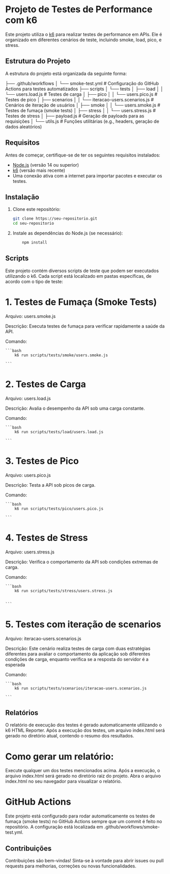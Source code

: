 # Projeto de Testes de Performance com k6

Este projeto utiliza o [k6](https://k6.io/) para realizar testes de performance em APIs. Ele é organizado em diferentes cenários de teste, incluindo smoke, load, pico, e stress.

## Estrutura do Projeto

A estrutura do projeto está organizada da seguinte forma:

├── .github/workflows
│ └── smoke-test.yml # Configuração do GitHub Actions para testes automatizados
├── scripts
│ └── tests
│ ├── load
│ │ └── users.load.js # Testes de carga
│ ├── pico
│ │ └── users.pico.js # Testes de pico
│ ├── scenarios
│ │ └── iteracao-users.scenarios.js # Cenários de iteração de usuários
│ ├── smoke
│ │ └── users.smoke.js # Testes de fumaça (smoke tests)
│ ├── stress │ │ └── users.stress.js # Testes de stress
│ ├── payload.js # Geração de payloads para as requisições
│ └── utils.js # Funções utilitárias (e.g., headers, geração de dados aleatórios)

## Requisitos

Antes de começar, certifique-se de ter os seguintes requisitos instalados:

- [Node.js](https://nodejs.org/) (versão 14 ou superior)
- [k6](https://k6.io/docs/getting-started/installation/) (versão mais recente)
- Uma conexão ativa com a internet para importar pacotes e executar os testes.

## Instalação

1. Clone este repositório:

   ```bash
   git clone https://seu-repositorio.git
   cd seu-repositorio

   ```

2. Instale as dependências do Node.js (se necessário):

   ```bash
       npm install

   ```

## Scripts

Este projeto contém diversos scripts de teste que podem ser executados utilizando o k6. Cada script está localizado em pastas específicas, de acordo com o tipo de teste:

# 1. Testes de Fumaça (Smoke Tests)

Arquivo: users.smoke.js

Descrição: Executa testes de fumaça para verificar rapidamente a saúde da API.

Comando:

    ```bash
        k6 run scripts/tests/smoke/users.smoke.js

    ```

# 2. Testes de Carga

Arquivo: users.load.js

Descrição: Avalia o desempenho da API sob uma carga constante.

Comando:

    ```bash
        k6 run scripts/tests/load/users.load.js

    ```

# 3. Testes de Pico

Arquivo: users.pico.js

Descrição: Testa a API sob picos de carga.

Comando:

    ```bash
        k6 run scripts/tests/pico/users.pico.js

    ```

# 4. Testes de Stress

Arquivo: users.stress.js

Descrição: Verifica o comportamento da API sob condições extremas de carga.

Comando:

    ```bash
        k6 run scripts/tests/stress/users.stress.js


    ```

# 5. Testes com iteração de scenarios

Arquivo: iteracao-users.scenarios.js

Descrição: Este cenário realiza testes de carga com duas estratégias diferentes para avaliar o comportamento da aplicação sob diferentes condições de carga, enquanto verifica se a resposta do servidor é a esperada

Comando:

    ```bash
        k6 run scripts/tests/scenarios/iteracao-users.scenarios.js

    ```

## Relatórios

O relatório de execução dos testes é gerado automaticamente utilizando o k6 HTML Reporter. Após a execução dos testes, um arquivo index.html será gerado no diretório atual, contendo o resumo dos resultados.

# Como gerar um relatório:

Execute qualquer um dos testes mencionados acima.
Após a execução, o arquivo index.html será gerado no diretório raiz do projeto.
Abra o arquivo index.html no seu navegador para visualizar o relatório.

# GitHub Actions

Este projeto está configurado para rodar automaticamente os testes de fumaça (smoke tests) no GitHub Actions sempre que um commit é feito no repositório. A configuração está localizada em .github/workflows/smoke-test.yml.

## Contribuições

Contribuições são bem-vindas! Sinta-se à vontade para abrir issues ou pull requests para melhorias, correções ou novas funcionalidades.
